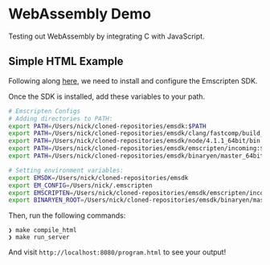 WebAssembly Demo
================

Testing out WebAssembly by integrating C with JavaScript.

Simple HTML Example
--------------

Following along [here](http://webassembly.org/getting-started/developers-guide/), we need to install and configure the Emscripten SDK.

Once the SDK is installed, add these variables to your path.

```bash
# Emscripten Configs
# Adding directories to PATH:
export PATH=/Users/nick/cloned-repositories/emsdk:$PATH
export PATH=/Users/nick/cloned-repositories/emsdk/clang/fastcomp/build_incoming_64/bin:$PATH
export PATH=/Users/nick/cloned-repositories/emsdk/node/4.1.1_64bit/bin:$PATH
export PATH=/Users/nick/cloned-repositories/emsdk/emscripten/incoming:$PATH
export PATH=/Users/nick/cloned-repositories/emsdk/binaryen/master_64bit_binaryen/bin:$PATH

# Setting environment variables:
export EMSDK=/Users/nick/cloned-repositories/emsdk
export EM_CONFIG=/Users/nick/.emscripten
export EMSCRIPTEN=/Users/nick/cloned-repositories/emsdk/emscripten/incoming
export BINARYEN_ROOT=/Users/nick/cloned-repositories/emsdk/binaryen/master_64bit_binaryen
```

Then, run the following commands:

```
❯ make compile_html
❯ make run_server
```

And visit `http://localhost:8080/program.html` to see your output!

